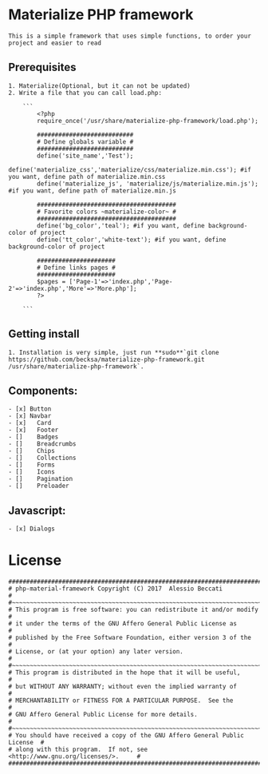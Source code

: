 # Materialize PHP framework

	This is a simple framework that uses simple functions, to order your project and easier to read

## Prerequisites

	1. Materialize(Optional, but it can not be updated)
	2. Write a file that you can call load.php:

		```
			<?php
			require_once('/usr/share/materialize-php-framework/load.php');

			###########################
			# Define globals variable #
			###########################
			define('site_name','Test');
			define('materialize_css','materialize/css/materialize.min.css'); #if you want, define path of materialize.min.css
			define('materialize_js', 'materialize/js/materialize.min.js'); #if you want, define path of materialize.min.js

			#######################################
			# Favorite colors ~materialize-color~ #
			#######################################
			define('bg_color','teal'); #if you want, define background-color of project
			define('tt_color','white-text'); #if you want, define background-color of project

			######################
			# Define links pages #
			######################
			$pages = ['Page-1'=>'index.php','Page-2'=>'index.php','More'=>'More.php'];
			?>

		```

## Getting install

	1. Installation is very simple, just run **sudo**`git clone https://github.com/becksa/materialize-php-framework.git /usr/share/materialize-php-framework`.

## Components:

	- [x] Button
	- [x] Navbar
	- [x]	Card
	- [x]	Footer
	- []	Badges
	- []	Breadcrumbs
	- []	Chips
	- []	Collections
	- []	Forms
	- []	Icons
	- []	Pagination
	- []	Preloader

## Javascript:

	- [x] Dialogs 

# License

```
#############################################################################
# php-material-framework Copyright (C) 2017  Alessio Beccati                #
#~~~~~~~~~~~~~~~~~~~~~~~~~~~~~~~~~~~~~~~~~~~~~~~~~~~~~~~~~~~~~~~~~~~~~~~~~~~#
# This program is free software: you can redistribute it and/or modify      #
# it under the terms of the GNU Affero General Public License as            #
# published by the Free Software Foundation, either version 3 of the        #
# License, or (at your option) any later version.                           #
#~~~~~~~~~~~~~~~~~~~~~~~~~~~~~~~~~~~~~~~~~~~~~~~~~~~~~~~~~~~~~~~~~~~~~~~~~~~#
# This program is distributed in the hope that it will be useful,           #
# but WITHOUT ANY WARRANTY; without even the implied warranty of            #
# MERCHANTABILITY or FITNESS FOR A PARTICULAR PURPOSE.  See the             #
# GNU Affero General Public License for more details.                       #
#~~~~~~~~~~~~~~~~~~~~~~~~~~~~~~~~~~~~~~~~~~~~~~~~~~~~~~~~~~~~~~~~~~~~~~~~~~~#
# You should have received a copy of the GNU Affero General Public License  #
# along with this program.  If not, see <http://www.gnu.org/licenses/>.     #
#############################################################################

```

